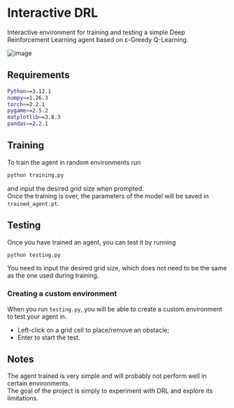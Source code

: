 # Interactive DRL
Interactive environment for training and testing a simple Deep Reinforcement Learning agent based on &epsilon;-Greedy Q-Learning.

![image](https://github.com/MattiaFerrarini/Interactive-DRL/assets/119322415/c2eff230-be90-4cb9-8869-a0453df9fed1)


## Requirements
```bash
Python==3.12.1
numpy==1.26.3
torch==2.2.1
pygame==2.5.2
matplotlib==3.8.3
pandas==2.2.1
```

## Training
To train the agent in random environments run
```bash
python training.py
```
and input the desired grid size when prompted. <br>
Once the training is over, the parameters of the model will be saved in `trained_agent.pt`.

## Testing
Once you have trained an agent, you can test it by running
```bash
python testing.py
```
You need to input the desired grid size, which does not need to be the same as the one used during training.

### Creating a custom environment
When you run `testing.py`, you will be able to create a custom environment to test your agent in. 
- Left-click on a grid cell to place/remove an obstacle;
- Enter to start the test.

## Notes
The agent trained is very simple and will probably not perform well in certain environments. <br>
The goal of the project is simply to experiment with DRL and explore its limitations.
